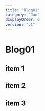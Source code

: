 ```yaml
---
title: "Blog01"
category: "Jan"
displayOrder: 0
version: "v1"
---
```


# Blog01

## item 1

## item 2

## item 3
